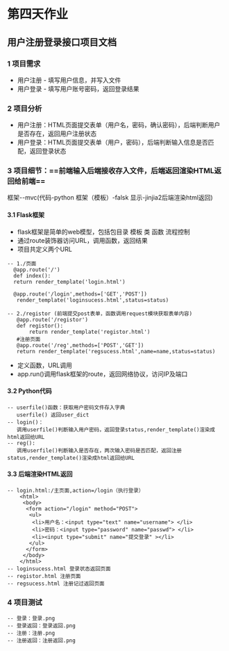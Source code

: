 # 第四天作业

## 用户注册登录接口项目文档

###  1 项目需求
   - 用户注册 - 填写用户信息，并写入文件 
   - 用户登录 - 填写用户账号密码，返回登录结果 
 ### 2 项目分析
   - 用户注册：HTML页面提交表单（用户名，密码，确认密码），后端判断用户是否存在，返回用户注册状态
   - 用户登录：HTML页面提交表单（用户，密码），后端判断输入信息是否匹配，返回登录状态
 ### 3 项目细节：==前端输入后端接收存入文件，后端返回渲染HTML返回给前端==
  框架--mvc(代码-python 框架（模板）-falsk 显示-jinjia2后端渲染html返回)
 #### 3.1 Flask框架
   - flask框架是简单的web模型，包括包目录 模板 类 函数 流程控制
   - 通过route装饰器访问URL，调用函数，返回结果
   - 项目共定义两个URL
    
    -- 1./页面
      @app.route('/')
      def index():
	  return render_template('login.html')

      @app.route('/login',methods=['GET','POST'])
       render_template('loginsucess.html',status=status)	
       
    -- 2./registor (前端提交post表单，函数调用request模块获取表单内容)
       @app.route('/registor')
       def registor():
	       return render_template('registor.html')
       #注册页面
       @app.route('/reg',methods=['POST','GET'])
       return render_template('regsucess.html',name=name,status=status)
   - 定义函数，URL调用
   - app.run()调用flask框架的route，返回网络协议，访问IP及端口
 #### 3.2 Python代码
    -- userfile()函数：获取用户密码文件存入字典
       userfile() 返回user_dict
    -- login()：
       调用userfile()判断输入用户密码，返回登录status,render_template()渲染成html返回给URL
    -- reg():
       调用userfile()判断输入是否存在，两次输入密码是否匹配，返回注册status,render_template()渲染成html返回给URL
  #### 3.3 后端渲染HTML返回
    -- login.html:/主页面,action=/login（执行登录）
        <html>
         <body>
          <form action="/login" method="POST">
           <ul>
            <li>用户名：<input type="text" name="username"> </li>
            <li>密码：<input type="password" name="passwd"> </li>
            <li><input type="submit" name="提交登录" ></li>
           </ul>
          </form>
         </body>
        </html>
    -- loginsucess.html 登录状态返回页面
    -- registor.html 注册页面
    -- regsucess.html 注册记过返回页面
 ### 4 项目测试
      
    -- 登录：登录.png
    -- 登录返回：登录返回.png
    -- 注册：注册.png
    -- 注册返回：注册返回.png
